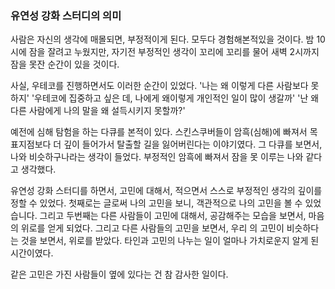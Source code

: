### 유연성 강화 스터디의 의미

사람은 자신의 생각에 매몰되면, 부정적이게 된다. 모두다 경험해본적있을 것이다. 밤 10시에 잠을 잘려고 누웠지만, 자기전 부정적인 생각이 꼬리에 꼬리를 물어 새벽
2시까지 잠을 못잔 순간이 있을 것이다.

사실, 우테코를 진행하면서도 이러한 순간이 있었다.
'나는 왜 이렇게 다른 사람보다 못하지'
'우테코에 집중하고 싶은 데, 나에게 왜이렇게 개인적인 일이 많이 생갈까'
'난 왜 다른 사람에게 나의 말을 왜 설득시키지 못할까?'

예전에 심해 탐험을 하는 다큐를 본적이 있다. 스킨스쿠버들이 암흑(심해)에 빠져서 목표지점보다 더 깊이 들어가서 탈출할 길을 잃어버린다는 이야기였다. 그 다큐를
보면서, 나와 비슷하구나라는 생각이 들었다. 부정적인 암흑에 빠져서 잠을 못 이루는 나와 같다고 생각했다.

유연성 강화 스터디를 하면서, 고민에 대해서, 적으면서 스스로 부정적인 생각의 깊이를 정할 수 있었다. 첫째로는 글로써 나의 고민을 보니, 객관적으로 나의 고민을
볼 수 있었습니다. 그리고 두번째는 다른 사람들이 고민에 대해서, 공감해주는 모습을 보면서, 마음의 위로를 얻게 되었다. 그리고 다른 사람들의 고민을 보면서, 우리
의 고민이 비슷하다는 것을 보면서, 위로를 받았다. 타인과 고민의 나누는 일이 얼마나 가치로운지 알게 된 시간이였다. 

같은 고민은 가진 사람들이 옆에 있다는 건 참 감사한 일이다.